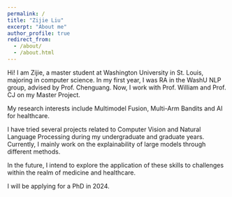 ```yaml
---
permalink: /
title: "Zijie Liu"
excerpt: "About me"
author_profile: true
redirect_from: 
  - /about/
  - /about.html
---
```



Hi! I am Zijie, a master student at Washington University in St. Louis, majoring in computer science. In my first year, I was RA in the WashU NLP group, advised by Prof. Chenguang. Now, I work with Prof. William and Prof. CJ on my Master Project.

My research interests include Multimodel Fusion, Multi-Arm Bandits and AI for healthcare.

I have tried several projects related to Computer Vision and Natural Language Processing during my undergraduate and graduate years. Currently, I mainly work on the explainability of large models through different methods.

In the future, I intend to explore the application of these skills to challenges within the realm of medicine and healthcare.

I will be applying for a PhD in 2024.
<!-- [![Page Views Count](https://badges.toozhao.com/badges/01GEKFNKNG26BXWT1T6G113FDB/blue.svg)](https://badges.toozhao.com/stats/01GEKFNKNG26BXWT1T6G113FDB "Get your own page views count badge on badges.toozhao.com")
 -->
